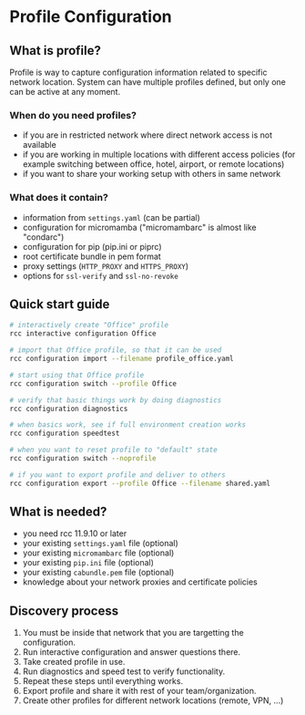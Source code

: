 # Profile Configuration

## What is profile?

Profile is way to capture configuration information related to specific
network location. System can have multiple profiles defined, but only one
can be active at any moment.

### When do you need profiles?

- if you are in restricted network where direct network access is not available
- if you are working in multiple locations with different access policies
  (for example switching between office, hotel, airport, or remote locations)
- if you want to share your working setup with others in same network

### What does it contain?

- information from `settings.yaml` (can be partial)
- configuration for micromamba ("micromambarc" is almost like "condarc")
- configuration for pip (pip.ini or piprc)
- root certificate bundle in pem format
- proxy settings (`HTTP_PROXY` and `HTTPS_PROXY`)
- options for `ssl-verify` and `ssl-no-revoke`

## Quick start guide

```sh
# interactively create "Office" profile
rcc interactive configuration Office

# import that Office profile, so that it can be used
rcc configuration import --filename profile_office.yaml

# start using that Office profile
rcc configuration switch --profile Office

# verify that basic things work by doing diagnostics
rcc configuration diagnostics

# when basics work, see if full environment creation works
rcc configuration speedtest

# when you want to reset profile to "default" state
rcc configuration switch --noprofile

# if you want to export profile and deliver to others
rcc configuration export --profile Office --filename shared.yaml
```

## What is needed?

- you need rcc 11.9.10 or later
- your existing `settings.yaml` file (optional)
- your existing `micromambarc` file (optional)
- your existing `pip.ini` file (optional)
- your existing `cabundle.pem` file (optional)
- knowledge about your network proxies and certificate policies

## Discovery process

1. You must be inside that network that you are targetting the configuration.
2. Run interactive configuration and answer questions there.
3. Take created profile in use.
4. Run diagnostics and speed test to verify functionality.
5. Repeat these steps until everything works.
6. Export profile and share it with rest of your team/organization.
7. Create other profiles for different network locations (remote, VPN, ...)

